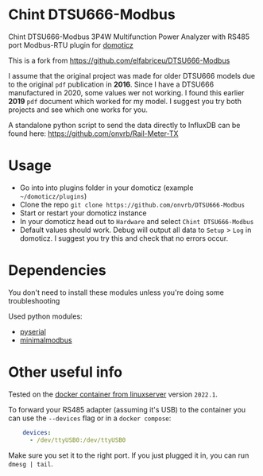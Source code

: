 # Chint DTSU666-Modbus
Chint DTSU666-Modbus 3P4W Multifunction Power Analyzer with RS485 port Modbus-RTU plugin for [domoticz](https://www.domoticz.com/)

This is a fork from https://github.com/elfabriceu/DTSU666-Modbus

I assume that the original project was made for older DTSU666 models due to the original `pdf` publication in **2016**.
Since I have a DTSU666 manufactured in 2020, some values wer not working. I found this earlier **2019** `pdf` document which worked for my model. I suggest you try both projects and see which one works for you.

A standalone python script to send the data directly to InfluxDB can be found here: https://github.com/onvrb/Rail-Meter-TX

# Usage

- Go into into plugins folder in your domoticz (example `~/domoticz/plugins`)
- Clone the repo `git clone https://github.com/onvrb/DTSU666-Modbus`
- Start or restart your domoticz instance
- In your domoticz head out to `Hardware` and select `Chint DTSU666-Modbus`
- Default values should work. Debug will output all data to `Setup` > `Log` in domoticz. I suggest you try this and check that no errors occur.

# Dependencies

You don't need to install these modules unless you're doing some troubleshooting

Used python modules:
- [pyserial](https://pythonhosted.org/pyserial/)
- [minimalmodbus](http://minimalmodbus.readthedocs.io)


# Other useful info

Tested on the [docker container from linuxserver](https://hub.docker.com/r/linuxserver/domoticz) version `2022.1`.

To forward your RS485 adapter (assuming it's USB) to the container you can use the `--devices` flag or in a `docker compose`:
```yml
    devices:
      - /dev/ttyUSB0:/dev/ttyUSB0
```

Make sure you set it to the right port. If you just plugged it in, you can run `dmesg | tail`.
